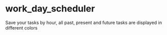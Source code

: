 # work_day_scheduler
Save your tasks by hour, all past, present and future tasks are displayed in different colors
